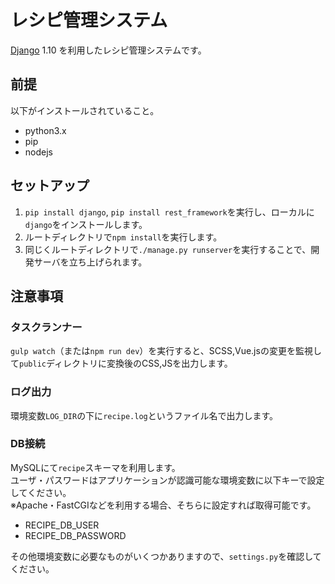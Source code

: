 # レシピ管理システム

[Django](https://github.com/django/django) 1.10 を利用したレシピ管理システムです。

## 前提
以下がインストールされていること。

- python3.x
- pip
- nodejs

## セットアップ

1. `pip install django`, `pip install rest_framework`を実行し、ローカルに`django`をインストールします。
2. ルートディレクトリで`npm install`を実行します。
3. 同じくルートディレクトリで`./manage.py runserver`を実行することで、開発サーバを立ち上げられます。

## 注意事項

### タスクランナー

`gulp watch`（または`npm run dev`）を実行すると、SCSS,Vue.jsの変更を監視して`public`ディレクトリに変換後のCSS,JSを出力します。

### ログ出力

環境変数`LOG_DIR`の下に`recipe.log`というファイル名で出力します。

### DB接続

MySQLにて`recipe`スキーマを利用します。  
ユーザ・パスワードはアプリケーションが認識可能な環境変数に以下キーで設定してください。  
※Apache・FastCGIなどを利用する場合、そちらに設定すれば取得可能です。

- RECIPE_DB_USER
- RECIPE_DB_PASSWORD

その他環境変数に必要なものがいくつかありますので、`settings.py`を確認してください。